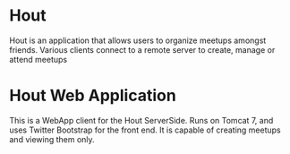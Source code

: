 Hout
=====
Hout is an application that allows users to organize meetups amongst friends. Various clients connect to a remote server to create, manage or attend meetups

Hout Web Application
============
This is a WebApp client for the Hout ServerSide. Runs on Tomcat 7, and uses Twitter Bootstrap for the front end.
It is capable of creating meetups and viewing them only.


